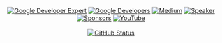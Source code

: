 <p align="center">
<a href="https://developers.google.com/community/experts/directory/profile/profile-jaewoong-eum"><img alt="Google Developer Expert" src="https://skydoves.github.io/badges/gde.svg"/></a> 
<a href="https://devlibrary.withgoogle.com/authors/skydoves"><img alt="Google Developers" src="https://skydoves.github.io/badges/google-devlib.svg"/></a>
<a href="https://medium.com/@skydoves"><img alt="Medium" src="https://skydoves.github.io/badges/Story-Medium.svg"/></a>
<a href="https://speakerdeck.com/skydoves"><img alt="Speaker" src="https://skydoves.github.io/badges/speaker.svg"/></a>
<a href="https://github.com/sponsors/skydoves"><img alt="Sponsors" src="https://skydoves.github.io/badges/badge_sponsors.svg"/></a>
<a href="https://www.youtube.com/@skydoves"><img alt="YouTube" src="https://skydoves.github.io/badges/dove-youtube.svg"/></a></br></br>
<a href="https://github.com/skydoves"><img alt="GitHub Status" src="https://github-readme-stats.vercel.app/api?username=skydoves&hide=contribs&show_icons=true&include_all_commits=true&count_private=true"/></a>
</p>
